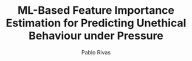 ---
paperId: 9
author: Pablo Rivas
publicationauthor: Rivas, P.
title: ML-Based Feature Importance Estimation for Predicting Unethical Behaviour under Pressure
pdf: --
poster: Poster_Pablo_Rivas
alt: --
type: Poster
topic: Deep Learning
subtopic: Machine Learning
link: 
conference: icml
year: 2019
tags: icml-2019-ab
location: California, USA
---